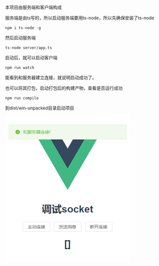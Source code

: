 本项目由服务端和客户端构成

服务端是由ts写的，所以启动服务端要用ts-node，所以先确保安装了ts-node

```
npm i ts-node -g
```

然后启动服务端

```
ts-node server/app.ts
```

启动后，就可以启动客户端

```
npm run watch
```

能看到和服务器建立连接，就说明启动成功了。

也可以将其打包，启动打包后的构建产物，查看是否运行成功

```
npm run compile
```

到dist/win-unpacked目录启动项目

![QQ截图20220121113114](./docs/images/QQ截图20220121113114.png)

